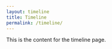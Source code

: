 ```yaml
---
layout: timeline
title: Timeline
permalink: /timeline/
---
```


This is the content for the timeline page.
